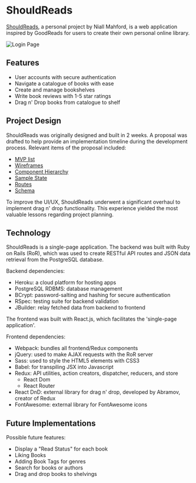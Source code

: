 # ShouldReads

[ShouldReads](https://stark-coast-59940.herokuapp.com), a personal project by Niall Mahford, is a web application inspired by GoodReads for users to create their own personal online library.

![Login Page](https://github.com/niall-m/ShouldReads/blob/master/app/assets/images/login_page.png)

## Features
- User accounts with secure authentication
- Navigate a catalogue of books with ease
- Create and manage bookshelves
- Write book reviews with 1-5 star ratings
- Drag n' Drop books from catalogue to shelf

## Project Design

ShouldReads was originally designed and built in 2 weeks. A proposal was drafted to help provide an implementation timeline during the development process. Relevant items of the proposal included:

+ [MVP list](https://github.com/niall-m/ShouldReads/wiki/mvp-list)
+ [Wireframes](https://github.com/niall-m/ShouldReads/wiki/wireframes)
+ [Component Hierarchy](https://github.com/niall-m/ShouldReads/wiki/component-hierarchy)
+ [Sample State](https://github.com/niall-m/ShouldReads/wiki/sample-state)
+ [Routes](https://github.com/niall-m/ShouldReads/wiki/routes)
+ [Schema](https://github.com/niall-m/ShouldReads/wiki/schema)

To improve the UI/UX, ShouldReads underwent a significant overhaul to implement drag n' drop functionality. This experience yielded the most valuable lessons regarding project planning.

## Technology

ShouldReads is a single-page application. The backend was built with Ruby on Rails (RoR), which was used to create RESTful API routes and JSON data retrieval from the PostgreSQL database.

Backend dependencies:
- Heroku: a cloud platform for hosting apps
- PostgreSQL RDBMS: database management
- BCrypt: password-salting and hashing for secure authentication
- RSpec: testing suite for backend validation
- JBuilder: relay fetched data from backend to frontend

The frontend was built with React.js, which facilitates the 'single-page application'.

Frontend dependencies:
- Webpack: bundles all frontend/Redux components
- jQuery: used to make AJAX requests with the RoR server
- Sass: used to style the HTML5 elements with CSS3
- Babel: for transpiling JSX into Javascript
- Redux: API utilities, action creators, dispatcher, reducers, and store
    - React Dom
    - React Router
- React DnD: external library for drag n' drop, developed by Abramov, creator of Redux
- FontAwesome: external library for FontAwesome icons

## Future Implementations

Possible future features:
- Display a "Read Status" for each book
- Liking Books
- Adding Book Tags for genres
- Search for books or authors
- Drag and drop books to shelvings
